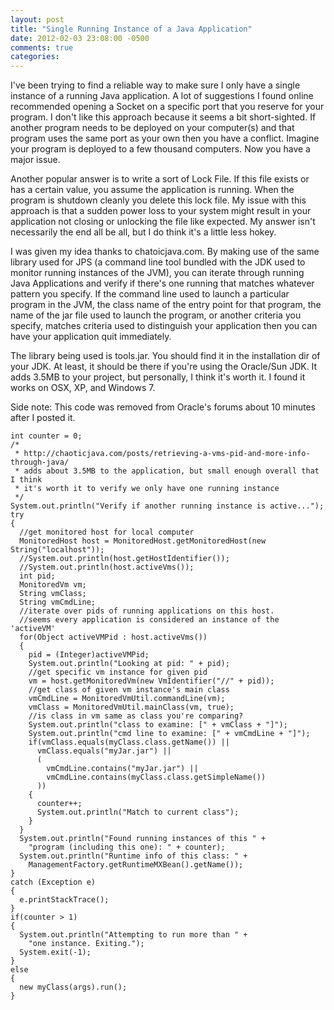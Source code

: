 ```yaml
---
layout: post
title: "Single Running Instance of a Java Application"
date: 2012-02-03 23:08:00 -0500
comments: true
categories: 
---
```


I've been trying to find a reliable way to make sure I only have a single instance of a running Java application. A lot of suggestions I found online recommended opening a Socket on a specific port that you reserve for your program. I don't like this approach because it seems a bit short-sighted. If another program needs to be deployed on your computer(s) and that program uses the same port as your own then you have a conflict. Imagine your program is deployed to a few thousand computers. Now you have a major issue.

Another popular answer is to write a sort of Lock File. If this file exists or has a certain value, you assume the application is running. When the program is shutdown cleanly you delete this lock file. My issue with this approach is that a sudden power loss to your system might result in your application not closing or unlocking the file like expected. My answer isn't necessarily the end all be all, but I do think it's a little less hokey.

<!--more-->

I was given my idea thanks to chatoicjava.com. By making use of the same library used for JPS (a command line tool bundled with the JDK used to monitor running instances of the JVM), you can iterate through running Java Applications and verify if there's one running that matches whatever pattern you specify. If the command line used to launch a particular program in the JVM, the class name of the entry point for that program, the name of the jar file used to launch the program, or another criteria you specify, matches criteria used to distinguish your application then you can have your application quit immediately.

The library being used is tools.jar. You should find it in the installation dir of your JDK. At least, it should be there if you're using the Oracle/Sun JDK. It adds 3.5MB to your project, but personally, I think it's worth it. I found it works on OSX, XP, and Windows 7.

Side note: This code was removed from Oracle's forums about 10 minutes after I posted it.

```
int counter = 0;
/*
 * http://chaoticjava.com/posts/retrieving-a-vms-pid-and-more-info-through-java/
 * adds about 3.5MB to the application, but small enough overall that I think
 * it's worth it to verify we only have one running instance
 */
System.out.println("Verify if another running instance is active...");
try
{
  //get monitored host for local computer
  MonitoredHost host = MonitoredHost.getMonitoredHost(new String("localhost"));
  //System.out.println(host.getHostIdentifier());
  //System.out.println(host.activeVms());
  int pid;
  MonitoredVm vm;
  String vmClass;
  String vmCmdLine;
  //iterate over pids of running applications on this host.
  //seems every application is considered an instance of the 'activeVM'
  for(Object activeVMPid : host.activeVms())
  {
    pid = (Integer)activeVMPid;
    System.out.println("Looking at pid: " + pid);
    //get specific vm instance for given pid
    vm = host.getMonitoredVm(new VmIdentifier("//" + pid));
    //get class of given vm instance's main class
    vmCmdLine = MonitoredVmUtil.commandLine(vm);
    vmClass = MonitoredVmUtil.mainClass(vm, true);
    //is class in vm same as class you're comparing?
    System.out.println("class to examine: [" + vmClass + "]");
    System.out.println("cmd line to examine: [" + vmCmdLine + "]");
    if(vmClass.equals(myClass.class.getName()) ||
      vmClass.equals("myJar.jar") ||
      (
        vmCmdLine.contains("myJar.jar") ||
        vmCmdLine.contains(myClass.class.getSimpleName())
      ))
    {
      counter++;
      System.out.println("Match to current class");
    }
  }
  System.out.println("Found running instances of this " +
    "program (including this one): " + counter);
  System.out.println("Runtime info of this class: " +
    ManagementFactory.getRuntimeMXBean().getName());
}
catch (Exception e)
{
  e.printStackTrace();
}
if(counter > 1)
{
  System.out.println("Attempting to run more than " +
    "one instance. Exiting.");
  System.exit(-1);
}
else
{
  new myClass(args).run();
}
```

